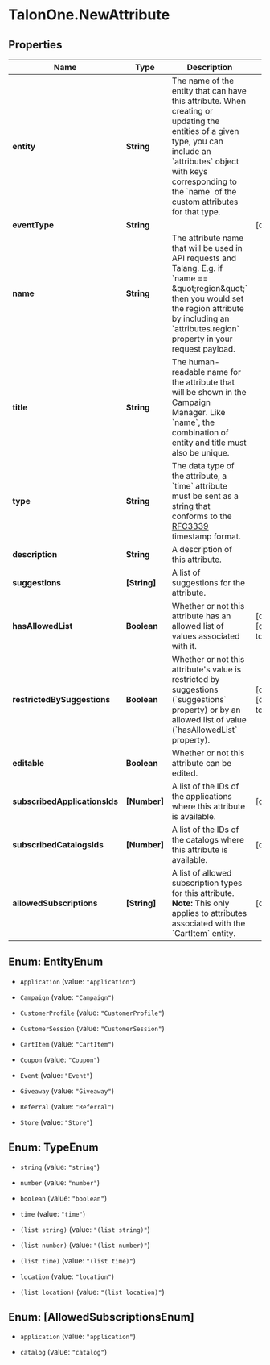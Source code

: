 # TalonOne.NewAttribute

## Properties

Name | Type | Description | Notes
------------ | ------------- | ------------- | -------------
**entity** | **String** | The name of the entity that can have this attribute. When creating or updating the entities of a given type, you can include an &#x60;attributes&#x60; object with keys corresponding to the &#x60;name&#x60; of the custom attributes for that type. | 
**eventType** | **String** |  | [optional] 
**name** | **String** | The attribute name that will be used in API requests and Talang. E.g. if &#x60;name &#x3D;&#x3D; \&quot;region\&quot;&#x60; then you would set the region attribute by including an &#x60;attributes.region&#x60; property in your request payload. | 
**title** | **String** | The human-readable name for the attribute that will be shown in the Campaign Manager. Like &#x60;name&#x60;, the combination of entity and title must also be unique. | 
**type** | **String** | The data type of the attribute, a &#x60;time&#x60; attribute must be sent as a string that conforms to the [RFC3339](https://www.ietf.org/rfc/rfc3339.txt) timestamp format. | 
**description** | **String** | A description of this attribute. | 
**suggestions** | **[String]** | A list of suggestions for the attribute. | 
**hasAllowedList** | **Boolean** | Whether or not this attribute has an allowed list of values associated with it. | [optional] [default to false]
**restrictedBySuggestions** | **Boolean** | Whether or not this attribute&#39;s value is restricted by suggestions (&#x60;suggestions&#x60; property) or by an allowed list of value (&#x60;hasAllowedList&#x60; property).  | [optional] [default to false]
**editable** | **Boolean** | Whether or not this attribute can be edited. | 
**subscribedApplicationsIds** | **[Number]** | A list of the IDs of the applications where this attribute is available. | [optional] 
**subscribedCatalogsIds** | **[Number]** | A list of the IDs of the catalogs where this attribute is available. | [optional] 
**allowedSubscriptions** | **[String]** | A list of allowed subscription types for this attribute.  **Note:** This only applies to attributes associated with the &#x60;CartItem&#x60; entity.  | [optional] 



## Enum: EntityEnum


* `Application` (value: `"Application"`)

* `Campaign` (value: `"Campaign"`)

* `CustomerProfile` (value: `"CustomerProfile"`)

* `CustomerSession` (value: `"CustomerSession"`)

* `CartItem` (value: `"CartItem"`)

* `Coupon` (value: `"Coupon"`)

* `Event` (value: `"Event"`)

* `Giveaway` (value: `"Giveaway"`)

* `Referral` (value: `"Referral"`)

* `Store` (value: `"Store"`)





## Enum: TypeEnum


* `string` (value: `"string"`)

* `number` (value: `"number"`)

* `boolean` (value: `"boolean"`)

* `time` (value: `"time"`)

* `(list string)` (value: `"(list string)"`)

* `(list number)` (value: `"(list number)"`)

* `(list time)` (value: `"(list time)"`)

* `location` (value: `"location"`)

* `(list location)` (value: `"(list location)"`)





## Enum: [AllowedSubscriptionsEnum]


* `application` (value: `"application"`)

* `catalog` (value: `"catalog"`)




